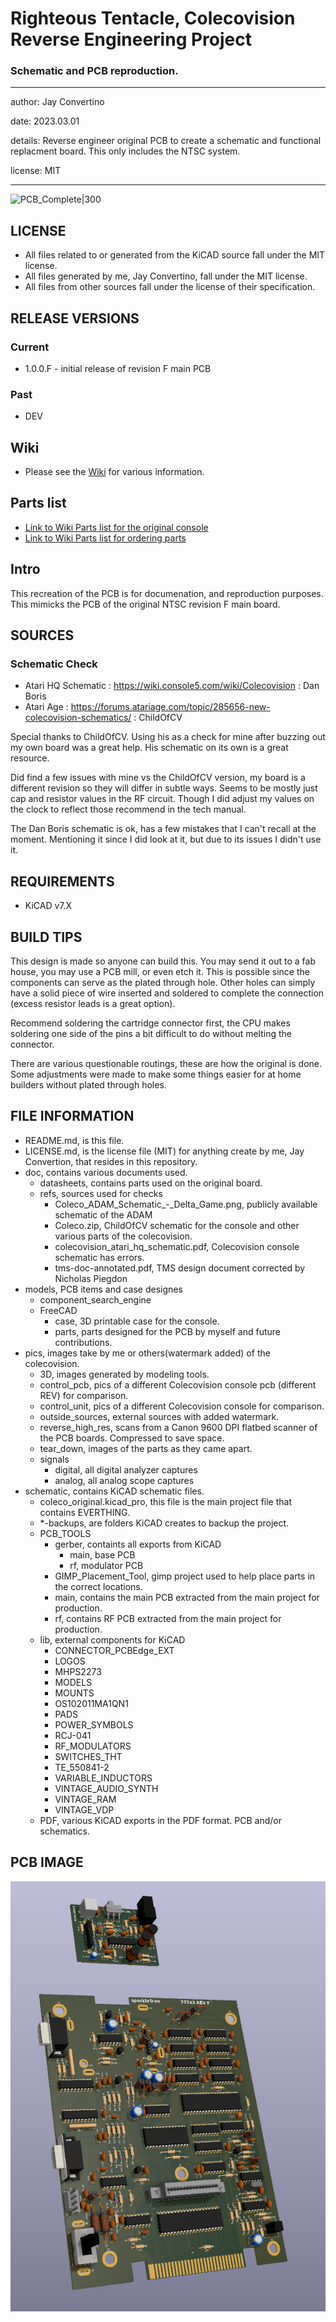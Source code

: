 # Righteous Tentacle, Colecovision Reverse Engineering Project
### Schematic and PCB reproduction.

---

  author: Jay Convertino

  date: 2023.03.01

  details: Reverse engineer original PCB to create a schematic and functional replacment board. This only includes the NTSC system.

  license: MIT

---

![PCB_Complete|300](pics/built/PXL_20230526_003024877.jpg)

## LICENSE
  - All files related to or generated from the KiCAD source fall under the MIT license.
  - All files generated by me, Jay Convertino, fall under the MIT license.
  - All files from other sources fall under the license of their specification.

## RELEASE VERSIONS
### Current
  - 1.0.0.F - initial release of revision F main PCB

### Past
  - DEV

## Wiki
  - Please see the [Wiki](../../wiki) for various information.

## Parts list
  - [Link to Wiki Parts list for the original console](../../wiki/Detailed-Part-Listing-For-Original)
  - [Link to Wiki Parts list for ordering parts](../../wiki/Detailed-Part-Listing-For-Orders)

## Intro

  This recreation of the PCB is for documenation, and reproduction purposes. This mimicks the PCB of the original NTSC revision F main board.

## SOURCES
### Schematic Check
  - Atari HQ Schematic : https://wiki.console5.com/wiki/Colecovision : Dan Boris
  - Atari Age : https://forums.atariage.com/topic/285656-new-colecovision-schematics/ : ChildOfCV

  Special thanks to ChildOfCV. Using his as a check for mine after buzzing out my own board was a great help. His schematic on
  its own is a great resource.

  Did find a few issues with mine vs the ChildOfCV version, my board is a different revision so they will differ in subtle ways.
  Seems to be mostly just cap and resistor values in the RF circuit. Though I did adjust my values on the clock to reflect those
  recommend in the tech manual.

  The Dan Boris schematic is ok, has a few mistakes that I can't recall at the moment. Mentioning it since I did look at it, but
  due to its issues I didn't use it.

## REQUIREMENTS
  - KiCAD v7.X

## BUILD TIPS
  This design is made so anyone can build this. You may send it out to a fab house, you may use a PCB mill, or even etch it.
  This is possible since the components can serve as the plated through hole. Other holes can simply have a solid piece of
  wire inserted and soldered to complete the connection (excess resistor leads is a great option).

  Recommend soldering the cartridge connector first, the CPU makes soldering one side of the pins a bit difficult to do
  without melting the connector.

  There are various questionable routings, these are how the original is done. Some adjustments were made to make some things easier
  for at home builders without plated through holes.

## FILE INFORMATION
  - README.md, is this file.
  - LICENSE.md, is the license file (MIT) for anything create by me, Jay Convertion, that resides in this repository.
  - doc, contains various documents used.
    - datasheets, contains parts used on the original board.
    - refs, sources used for checks
      - Coleco_ADAM_Schematic_-_Delta_Game.png, publicly available schematic of the ADAM
      - Coleco.zip, ChildOfCV schematic for the console and other various parts of the colecovision.
      - colecovision_atari_hq_schematic.pdf, Colecovision console schematic has errors.
      - tms-doc-annotated.pdf, TMS design document corrected by Nicholas Piegdon
  - models, PCB items and case designes
    - component_search_engine
    - FreeCAD
      - case, 3D printable case for the console.
      - parts, parts designed for the PCB by myself and future contributions.
  - pics, images take by me or others(watermark added) of the colecovision.
    - 3D, images generated by modeling tools.
    - control_pcb, pics of a different Colecovision console pcb (different REV) for comparison.
    - control_unit, pics of a different Colecovision console for comparison.
    - outside_sources, external sources with added watermark.
    - reverse_high_res, scans from a Canon 9600 DPI flatbed scanner of the PCB boards. Compressed to save space.
    - tear_down, images of the parts as they came apart.
    - signals
      - digital, all digital analyzer captures
      - analog, all analog scope captures
  - schematic, contains KiCAD schematic files.
    - coleco_original.kicad_pro, this file is the main project file that contains EVERTHING.
    - *-backups, are folders KiCAD creates to backup the project.
    - PCB_TOOLS
      - gerber, containts all exports from KiCAD
        - main, base PCB
        - rf, modulator PCB
      - GIMP_Placement_Tool, gimp project used to help place parts in the correct locations.
      - main, contains the main PCB extracted from the main project for production.
      - rf, contains RF PCB extracted from the main project for production.
    - lib, external components for KiCAD
      - CONNECTOR_PCBEdge_EXT
      - LOGOS
      - MHPS2273
      - MODELS
      - MOUNTS
      - OS102011MA1QN1
      - PADS
      - POWER_SYMBOLS
      - RCJ-041
      - RF_MODULATORS
      - SWITCHES_THT
      - TE_550841-2
      - VARIABLE_INDUCTORS
      - VINTAGE_AUDIO_SYNTH
      - VINTAGE_RAM
      - VINTAGE_VDP
    - PDF, various KiCAD exports in the PDF format. PCB and/or schematics.

## PCB IMAGE

![pcb_3D_img](pics/3D/coleco_original_both.png)

